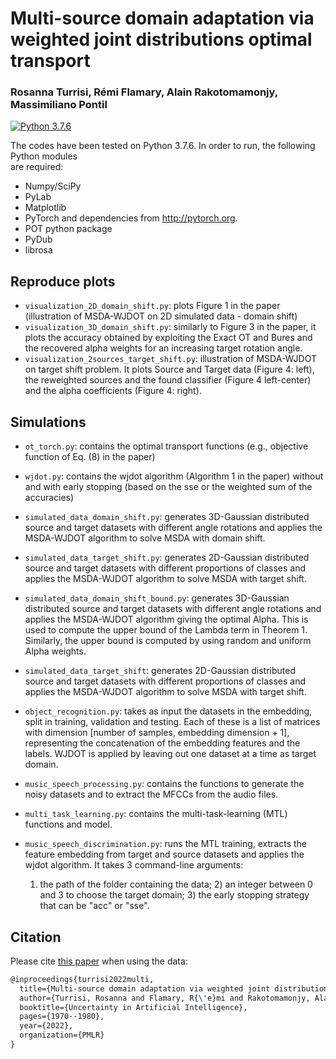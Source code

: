 # Multi-source domain adaptation via weighted joint distributions optimal transport
###		Rosanna Turrisi, Rémi Flamary, Alain Rakotomamonjy, Massimiliano Pontil

[![Python 3.7.6](https://img.shields.io/badge/python-3.7.6-blue.svg)](https://www.python.org/downloads/release/python-376/)

The codes have been tested on Python 3.7.6. In order to run, the following Python modules       
are required:

- Numpy/SciPy
- PyLab
- Matplotlib
- PyTorch and dependencies from http://pytorch.org.
- POT python package 
- PyDub
- librosa


## Reproduce plots

- `visualization_2D_domain_shift.py`: plots Figure 1 in the paper (illustration of MSDA-WJDOT on 2D simulated data - domain shift)
- `visualization_3D_domain_shift.py`: similarly to Figure 3 in the paper, it plots the accuracy obtained by exploiting the Exact OT and Bures and the recovered alpha weights for an increasing target rotation angle. 
- `visualization_2sources_target_shift.py`: illustration of MSDA-WJDOT on target shift problem. It plots Source and Target data (Figure 4: left), the reweighted sources and the found classifier (Figure 4 left-center) and the alpha coefficients (Figure 4: right).

## Simulations

- `ot_torch.py`: contains the optimal transport functions (e.g., objective function of Eq. (8) in the paper)
- `wjdot.py`: contains the wjdot algorithm (Algorithm 1 in the paper) without and with early stopping (based on the sse or the weighted sum of the accuracies)

- `simulated_data_domain_shift.py`: generates 3D-Gaussian distributed source and target datasets with different angle rotations and applies the  MSDA-WJDOT algorithm to solve MSDA with domain shift.
- `simulated_data_target_shift.py`: generates 2D-Gaussian distributed source and target datasets with different proportions of classes and applies the MSDA-WJDOT algorithm to solve MSDA with target shift.

- `simulated_data_domain_shift_bound.py`: generates 3D-Gaussian distributed source and target datasets with different angle rotations and applies the  MSDA-WJDOT algorithm giving the optimal Alpha. This is used to compute the upper bound of the Lambda term in Theorem 1. Similarly, the upper bound is computed by using random and uniform Alpha weights. 

- `simulated_data_target_shift`: generates 2D-Gaussian distributed source and target datasets with different proportions of classes and applies the MSDA-WJDOT algorithm to solve MSDA with target shift.

- `object_recognition.py`: takes as input the datasets in the embedding, split in training, validation and testing. 
  Each of these is a list of matrices with dimension [number of samples, embedding dimension + 1], representing the concatenation of the embedding features and the labels.
  WJDOT is applied by leaving out one dataset at a time as target domain. 

- `music_speech_processing.py`: contains the functions to generate the noisy datasets and to extract the MFCCs from the audio files.
- `multi_task_learning.py`: contains the multi-task-learning (MTL) functions and model.
- `music_speech_discrimination.py`: runs the MTL training, extracts the feature embedding from target and source datasets and applies the wjdot algorithm. It takes 3 command-line arguments:
  1) the path of the folder containing the data; 2) an integer between 0 and 3 to choose the target domain; 3) the early stopping strategy that can be "acc" or "sse".

## Citation

Please cite [this paper](https://proceedings.mlr.press/v180/turrisi22a.html) when using the data:

```latex
@inproceedings{turrisi2022multi,
  title={Multi-source domain adaptation via weighted joint distributions optimal transport},
  author={Turrisi, Rosanna and Flamary, R{\'e}mi and Rakotomamonjy, Alain and Pontil, Massimiliano},
  booktitle={Uncertainty in Artificial Intelligence},
  pages={1970--1980},
  year={2022},
  organization={PMLR}
}

```